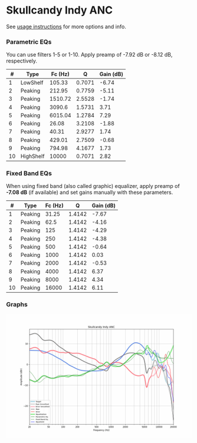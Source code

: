 # Skullcandy Indy ANC
See [usage instructions](https://github.com/jaakkopasanen/AutoEq#usage) for more options and info.

### Parametric EQs
You can use filters 1-5 or 1-10. Apply preamp of -7.92 dB or -8.12 dB, respectively.

|   # | Type      |   Fc (Hz) |      Q |   Gain (dB) |
|-----|-----------|-----------|--------|-------------|
|   1 | LowShelf  |    105.33 | 0.7071 |       -6.74 |
|   2 | Peaking   |    212.95 | 0.7759 |       -5.11 |
|   3 | Peaking   |   1510.72 | 2.5528 |       -1.74 |
|   4 | Peaking   |   3090.6  | 1.5731 |        3.71 |
|   5 | Peaking   |   6015.04 | 1.2784 |        7.29 |
|   6 | Peaking   |     26.08 | 3.2108 |       -1.88 |
|   7 | Peaking   |     40.31 | 2.9277 |        1.74 |
|   8 | Peaking   |    429.01 | 2.7509 |       -0.68 |
|   9 | Peaking   |    794.98 | 4.1677 |        1.73 |
|  10 | HighShelf |  10000    | 0.7071 |        2.82 |

### Fixed Band EQs
When using fixed band (also called graphic) equalizer, apply preamp of **-7.08 dB** (if available) and set gains manually with these parameters.

|   # | Type    |   Fc (Hz) |      Q |   Gain (dB) |
|-----|---------|-----------|--------|-------------|
|   1 | Peaking |     31.25 | 1.4142 |       -7.67 |
|   2 | Peaking |     62.5  | 1.4142 |       -4.16 |
|   3 | Peaking |    125    | 1.4142 |       -4.29 |
|   4 | Peaking |    250    | 1.4142 |       -4.38 |
|   5 | Peaking |    500    | 1.4142 |       -0.64 |
|   6 | Peaking |   1000    | 1.4142 |        0.03 |
|   7 | Peaking |   2000    | 1.4142 |       -0.53 |
|   8 | Peaking |   4000    | 1.4142 |        6.37 |
|   9 | Peaking |   8000    | 1.4142 |        4.34 |
|  10 | Peaking |  16000    | 1.4142 |        6.11 |

### Graphs
![](./Skullcandy%20Indy%20ANC.png)

